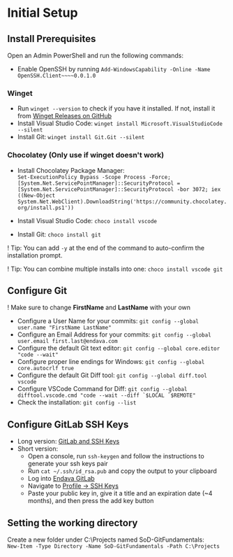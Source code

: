 # Initial Setup

## Install Prerequisites 

Open an Admin PowerShell and run the following commands:

- Enable OpenSSH by running `Add-WindowsCapability -Online -Name OpenSSH.Client~~~~0.0.1.0`

### Winget

- Run `winget --version` to check if you have it installed. If not, install it from [Winget Releases on GitHub](https://github.com/microsoft/winget-cli/releases)
- Install Visual Studio Code: `winget install Microsoft.VisualStudioCode --silent`  
- Install Git: `winget install Git.Git --silent`

### Chocolatey (Only use if winget doesn't work)

- Install Chocolatey Package Manager:  
  ```Set-ExecutionPolicy Bypass -Scope Process -Force; [System.Net.ServicePointManager]::SecurityProtocol = [System.Net.ServicePointManager]::SecurityProtocol -bor 3072; iex ((New-Object System.Net.WebClient).DownloadString('https://community.chocolatey.org/install.ps1'))```

- Install Visual Studio Code:
```choco install vscode```

- Install Git:
```choco install git```

! Tip: You can add `-y` at the end of the command to auto-confirm the installation prompt.

! Tip: You can combine multiple installs into one: `choco install vscode git`

## Configure Git

! Make sure to change **FirstName** and **LastName** with your own

- Configure a User Name for your commits: `git config --global user.name "FirstName LastName"`
- Configure an Email Address for your commits: `git config --global user.email first.last@endava.com`
- Configure the default Git text editor: `git config --global core.editor "code --wait"`
- Configure proper line endings for Windows: `git config --global core.autocrlf true`
- Configure the default Git Diff tool: `git config --global diff.tool vscode`
- Configure VSCode Command for Diff: ``git config --global difftool.vscode.cmd "code --wait --diff `$LOCAL `$REMOTE"``
- Check the installation: `git config --list`

## Configure GitLab SSH Keys

- Long version: [GitLab and SSH Keys](https://docs.gitlab.com/ee/ssh)
- Short version:
  - Open a console, run `ssh-keygen` and follow the instructions to generate your ssh keys pair
  - Run `cat ~/.ssh/id_rsa.pub` and copy the output to your clipboard
  - Log into [Endava GitLab](https://gitlab.endava.com/-/profile/keys)
  - Navigate to [Profile -> SSH Keys](https://gitlab.endava.com/-/profile/keys)
  - Paste your public key in, give it a title and an expiration date (~4 months), and then press the add key button

## Setting the working directory

Create a new folder under C:\Projects named SoD-GitFundamentals:  
`New-Item -Type Directory -Name SoD-GitFundamentals -Path C:\Projects`
